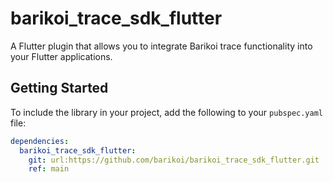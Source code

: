 # barikoi_trace_sdk_flutter

A  Flutter plugin that allows you to integrate Barikoi trace functionality into your Flutter applications.


## Getting Started

To include the library in your project, add the following to your `pubspec.yaml` file:

```yaml
dependencies:
  barikoi_trace_sdk_flutter: 
    git: url:https://github.com/barikoi/barikoi_trace_sdk_flutter.git
    ref: main

```


